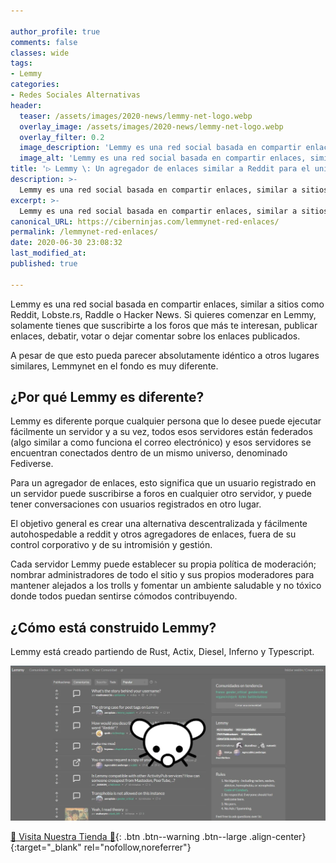```yaml
---

author_profile: true
comments: false
classes: wide
tags:
- Lemmy
categories:
- Redes Sociales Alternativas
header:
  teaser: /assets/images/2020-news/lemmy-net-logo.webp
  overlay_image: /assets/images/2020-news/lemmy-net-logo.webp
  overlay_filter: 0.2
  image_description: 'Lemmy es una red social basada en compartir enlaces, similar a sitios como Reddit, Lobste.rs, Raddle o Hacker News. Si quieres comenzar en Lemmy, solamente tienes que suscribirte a los foros que más te interesan, publicar enlaces, debatir, votar o dejar comentar sobre los enlaces publicados.'
  image_alt: 'Lemmy es una red social basada en compartir enlaces, similar a sitios como Reddit, Lobste.rs, Raddle o Hacker News. Si quieres comenzar en Lemmy, solamente tienes que suscribirte a los foros que más te interesan, publicar enlaces, debatir, votar o dejar comentar sobre los enlaces publicados.'
title: '▷ Lemmy \: Un agregador de enlaces similar a Reddit para el universo de redes sociales federado'
description: >-
  Lemmy es una red social basada en compartir enlaces, similar a sitios como Reddit, Lobste.rs, Raddle o Hacker News. Si quieres comenzar en Lemmy, solamente tienes que suscribirte a los foros que más te interesan, publicar enlaces, debatir, votar o dejar comentar sobre los enlaces publicados.
excerpt: >-
  Lemmy es una red social basada en compartir enlaces, similar a sitios como Reddit, Lobste.rs, Raddle o Hacker News. Si quieres comenzar en Lemmy, solamente tienes que suscribirte a los foros que más te interesan, publicar enlaces, debatir, votar o dejar comentar sobre los enlaces publicados.
canonical_URL: https://ciberninjas.com/lemmynet-red-enlaces/
permalink: /lemmynet-red-enlaces/
date: 2020-06-30 23:08:32
last_modified_at: 
published: true

---
```


Lemmy es una red social basada en compartir enlaces, similar a sitios como Reddit, Lobste.rs, Raddle o Hacker News. Si quieres comenzar en Lemmy, solamente tienes que suscribirte a los foros que más te interesan, publicar enlaces, debatir, votar o dejar comentar sobre los enlaces publicados.

A pesar de que esto pueda parecer absolutamente idéntico a otros lugares similares, Lemmynet en el fondo es muy diferente.

## **¿Por qué Lemmy es diferente?**

Lemmy es diferente porque cualquier persona que lo desee puede ejecutar fácilmente un servidor y a su vez, todos esos servidores están federados (algo similar a como funciona el correo electrónico) y esos servidores se encuentran conectados dentro de un mismo universo, denominado Fediverse.

Para un agregador de enlaces, esto significa que un usuario registrado en un servidor puede suscribirse a foros en cualquier otro servidor, y puede tener conversaciones con usuarios registrados en otro lugar.

El objetivo general es crear una alternativa descentralizada y fácilmente autohospedable a reddit y otros agregadores de enlaces, fuera de su control corporativo y de su intromisión y gestión.

Cada servidor Lemmy puede establecer su propia política de moderación; nombrar administradores de todo el sitio y sus propios moderadores para mantener alejados a los trolls y fomentar un ambiente saludable y no tóxico donde todos puedan sentirse cómodos contribuyendo.

## **¿Cómo está construido Lemmy?**

Lemmy está creado partiendo de Rust, Actix, Diesel, Inferno y Typescript.

![Lemmynet: Un agregador de enlaces similar a Reddit para el universo de redes sociales federado](/assets/images/2020-news/lemmy-net-logo.webp "Lemmynet: Un agregador de enlaces similar a Reddit para el universo de redes sociales federado")
<!-- https://dev.lemmy.ml/docs/about.html -->
[🎁 Visita Nuestra Tienda 🎁](https://www.amazon.es/shop/cibercursos){: .btn .btn--warning .btn--large .align-center}{:target="_blank" rel="nofollow,noreferrer"}